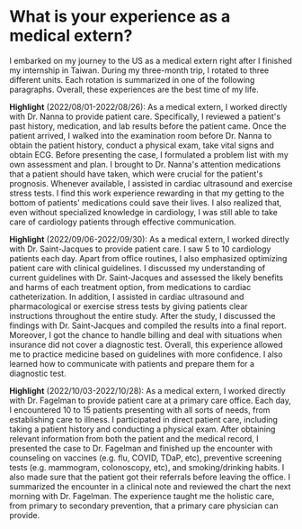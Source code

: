 # What is your experience as a medical extern?

I embarked on my journey to the US as a medical extern right after I finished my internship in Taiwan. During my three-month trip, I rotated to three different units. Each rotation is summarized in one of the following paragraphs. Overall, these experiences are the best time of my life.

**Highlight** (2022/08/01-2022/08/26): As a medical extern, I worked directly with Dr. Nanna to provide patient care. Specifically, I reviewed a patient's past history, medication, and lab results before the patient came. Once the patient arrived, I walked into the examination room before Dr. Nanna to obtain the patient history, conduct a physical exam, take vital signs and obtain ECG. Before presenting the case, I formulated a problem list with my own assessment and plan. I brought to Dr. Nanna's attention medications that a patient should have taken, which were crucial for the patient's prognosis. Whenever available, I assisted in cardiac ultrasound and exercise stress tests. I find this work experience rewarding in that my getting to the bottom of patients' medications could save their lives. I also realized that, even without specialized knowledge in cardiology, I was still able to take care of cardiology patients through effective communication.

**Highlight** (2022/09/06-2022/09/30): As a medical extern, I worked directly with Dr. Saint-Jacques to provide patient care. I saw 5 to 10 cardiology patients each day. Apart from office routines, I also emphasized optimizing patient care with clinical guidelines. I discussed my understanding of current guidelines with Dr. Saint-Jacques and assessed the likely benefits and harms of each treatment option, from medications to cardiac catheterization. In addition, I assisted in cardiac ultrasound and pharmacological or exercise stress tests by giving patients clear instructions throughout the entire study. After the study, I discussed the findings with Dr. Saint-Jacques and compiled the results into a final report. Moreover, I got the chance to handle billing and deal with situations when insurance did not cover a diagnostic test. Overall, this experience allowed me to practice medicine based on guidelines with more confidence. I also learned how to communicate with patients and prepare them for a diagnostic test.

**Highlight** (2022/10/03-2022/10/28): As a medical extern, I worked directly with Dr. Fagelman to provide patient care at a primary care office. Each day, I encountered 10 to 15 patients presenting with all sorts of needs, from establishing care to illness. I participated in direct patient care, including taking a patient history and conducting a physical exam. After obtaining relevant information from both the patient and the medical record, I presented the case to Dr. Fagelman and finished up the encounter with counseling on vaccines (e.g. flu, COVID, TDaP, etc), preventive screening tests (e.g. mammogram, colonoscopy, etc), and smoking/drinking habits. I also made sure that the patient got their referrals before leaving the office. I summarized the encounter in a clinical note and reviewed the chart the next morning with Dr. Fagelman. The experience taught me the holistic care, from primary to secondary prevention, that a primary care physician can provide.
